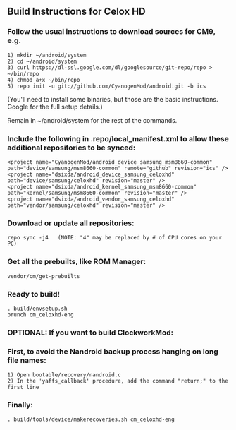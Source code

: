 ## Build Instructions for Celox HD


### Follow the usual instructions to download sources for CM9, e.g.
```
1) mkdir ~/android/system
2) cd ~/android/system
3) curl https://dl-ssl.google.com/dl/googlesource/git-repo/repo > ~/bin/repo
4) chmod a+x ~/bin/repo
5) repo init -u git://github.com/CyanogenMod/android.git -b ics
```
(You'll need to install some binaries, but those are the basic instructions. Google for the full setup details.)

Remain in ~/android/system for the rest of the commands.

### Include the following in .repo/local_manifest.xml to allow these additional repositories to be synced:
```
<project name="CyanogenMod/android_device_samsung_msm8660-common" path="device/samsung/msm8660-common" remote="github" revision="ics" />
<project name="dsixda/android_device_samsung_celoxhd" path="device/samsung/celoxhd" revision="master" />
<project name="dsixda/android_kernel_samsung_msm8660-common" path="kernel/samsung/msm8660-common" revision="master" />
<project name="dsixda/android_vendor_samsung_celoxhd" path="vendor/samsung/celoxhd" revision="master" />
```

### Download or update all repositories:
```
repo sync -j4   (NOTE: "4" may be replaced by # of CPU cores on your PC)
```

### Get all the prebuilts, like ROM Manager:
```
vendor/cm/get-prebuilts
```

### Ready to build!
```
. build/envsetup.sh
brunch cm_celoxhd-eng
```

### OPTIONAL: If you want to build ClockworkMod:

### First, to avoid the Nandroid backup process hanging on long file names:
```
1) Open bootable/recovery/nandroid.c 
2) In the 'yaffs_callback' procedure, add the command "return;" to the first line
```

### Finally:
```
. build/tools/device/makerecoveries.sh cm_celoxhd-eng 
```

